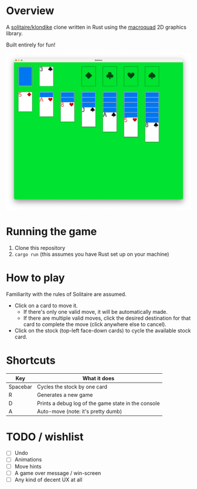# Overview

A [solitaire/klondike](https://en.wikipedia.org/wiki/Klondike_(solitaire)) clone written in Rust using the [macroquad](https://github.com/not-fl3/macroquad) 2D graphics library.

Built entirely for fun!

![](screenshot.png)

# Running the game

1. Clone this repository
2. `cargo run` (this assumes you have Rust set up on your machine)

# How to play

Familiarity with the rules of Solitaire are assumed.

- Click on a card to move it.
  - If there's only one valid move, it will be automatically made.
  - If there are multiple valid moves, click the desired destination for that card to complete the move (click anywhere else to cancel).
- Click on the stock (top-left face-down cards) to cycle the available stock card.

# Shortcuts

| Key      | What it does                                        |
| ---      | ---                                                 |
| Spacebar | Cycles the stock by one card                        |
| R        | Generates a new game                                |
| D        | Prints a debug log of the game state in the console |
| A        | Auto-move (note: it's pretty dumb)                  |

# TODO / wishlist

- [ ] Undo
- [ ] Animations
- [ ] Move hints
- [ ] A game over message / win-screen
- [ ] Any kind of decent UX at all
